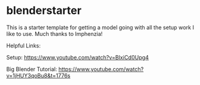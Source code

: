 # blenderstarter
This is a starter template for getting a model going with all the setup work I like to use.  Much thanks to Imphenzia!

Helpful Links:

Setup:
https://www.youtube.com/watch?v=BlxiCd0Upg4

Big Blender Tutorial:
https://www.youtube.com/watch?v=1jHUY3qoBu8&t=1776s

